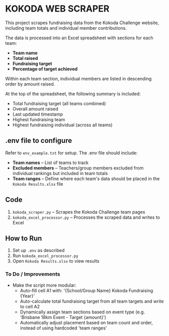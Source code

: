 # KOKODA WEB SCRAPER
This project scrapes fundraising data from the Kokoda Challenge website, including team totals and individual member contributions.

The data is processed into an Excel spreadsheet with sections for each team:
- **Team name**
- **Total raised**
- **Fundraising target**
- **Percentage of target achieved**

Within each team section, individual members are listed in descending order by amount raised.

At the top of the spreadsheet, the following summary is included:
- Total fundraising target (all teams combined)
- Overall amount raised
- Last updated timestamp
- Highest fundraising team
- Highest fundraising individual (across all teams)


## .env file to configure
Refer to `env_example.txt` for setup. The .env file should include:

- **Team names** – List of teams to track
- **Excluded members** – Teachers/group members excluded from individual rankings but included in team totals
- **Team ranges** – Define where each team's data should be placed in the `Kokoda Results.xlsx` file


## Code
1. `kokoda_scraper.py` – Scrapes the Kokoda Challenge team pages
2. `kokoda_excel_processor.py` – Processes the scraped data and writes to Excel

## How to Run
1. Set up `.env` as described
2. Run `kokoda_excel_processor.py`
3. Open `Kokoda Results.xlsx` to view results


### To Do / Improvements
- Make the script more modular:
    * Auto-fill cell A1 with: '{School/Group Name} Kokoda Fundraising {Year}'
    * Auto-calculate total fundraising target from all team targets and write to cell A2
    * Dynamically assign team sections based on event type (e.g. 'Brisbane 18km Event - Target {amount}')
    * Automatically adjust placement based on team count and order, instead of using hardcoded 'team ranges'
    
    